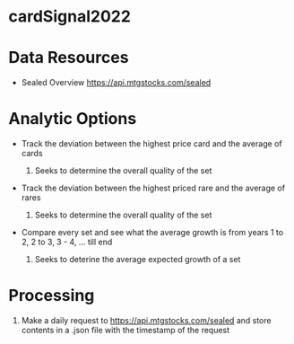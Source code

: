 # cardSignal2022

# Data Resources

- Sealed Overview https://api.mtgstocks.com/sealed

# Analytic Options

- Track the deviation between the highest price card and the average of cards

  1. Seeks to determine the overall quality of the set

- Track the deviation between the highest priced rare and the average of rares

  1. Seeks to determine the overall quality of the set

- Compare every set and see what the average growth is from years 1 to 2, 2 to 3, 3 - 4, ... till end

  1. Seeks to deterine the average expected growth of a set

# Processing

1. Make a daily request to https://api.mtgstocks.com/sealed and store contents in a .json file with the timestamp of the request

